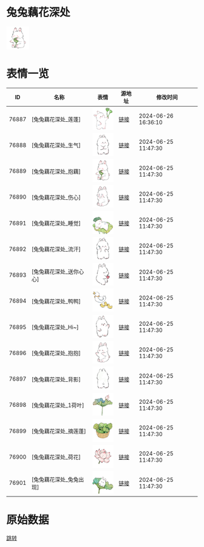 # 兔兔藕花深处

<img src="./cover.png" height="60" alt="cover" />

# 表情一览

|ID|名称|表情|源地址|修改时间|
|----|----|----|----|----|
|76887|[兔兔藕花深处_莲蓬]|<img src="./pic/076887_%5B兔兔藕花深处_莲蓬%5D.png" height="60" alt="莲蓬"/>|[链接](https://i0.hdslb.com/bfs/garb/febca51570ffd7b54dd07ae3554af9af127a218a.png)|2024-06-26 16:36:10|
|76888|[兔兔藕花深处_生气]|<img src="./pic/076888_%5B兔兔藕花深处_生气%5D.png" height="60" alt="生气"/>|[链接](https://i0.hdslb.com/bfs/garb/70458947f3bd56a774739b877562a8c29d59a8e2.png)|2024-06-25 11:47:30|
|76889|[兔兔藕花深处_抱藕]|<img src="./pic/076889_%5B兔兔藕花深处_抱藕%5D.png" height="60" alt="抱藕"/>|[链接](https://i0.hdslb.com/bfs/garb/efe7679e768f09df0d4c20c1e5ccda9d4ce7fa59.png)|2024-06-25 11:47:30|
|76890|[兔兔藕花深处_伤心]|<img src="./pic/076890_%5B兔兔藕花深处_伤心%5D.png" height="60" alt="伤心"/>|[链接](https://i0.hdslb.com/bfs/garb/d469c384f9cede43981cdd934670b30e31584e55.png)|2024-06-25 11:47:30|
|76891|[兔兔藕花深处_睡觉]|<img src="./pic/076891_%5B兔兔藕花深处_睡觉%5D.png" height="60" alt="睡觉"/>|[链接](https://i0.hdslb.com/bfs/garb/3a77b65676518db088ebe9c3b3df1ae9f0077525.png)|2024-06-25 11:47:30|
|76892|[兔兔藕花深处_流汗]|<img src="./pic/076892_%5B兔兔藕花深处_流汗%5D.png" height="60" alt="流汗"/>|[链接](https://i0.hdslb.com/bfs/garb/a968e6131654e8b85d28f19d78b117f02f4157fd.png)|2024-06-25 11:47:30|
|76893|[兔兔藕花深处_送你心心]|<img src="./pic/076893_%5B兔兔藕花深处_送你心心%5D.png" height="60" alt="送你心心"/>|[链接](https://i0.hdslb.com/bfs/garb/abefa7eff21551926457a1f7016429a7b8e5c064.png)|2024-06-25 11:47:30|
|76894|[兔兔藕花深处_鸭鸭]|<img src="./pic/076894_%5B兔兔藕花深处_鸭鸭%5D.png" height="60" alt="鸭鸭"/>|[链接](https://i0.hdslb.com/bfs/garb/539c2489a175a29eb429a7e335237240e01c10b0.png)|2024-06-25 11:47:30|
|76895|[兔兔藕花深处_Hi~]|<img src="./pic/076895_%5B兔兔藕花深处_Hi~%5D.png" height="60" alt="Hi~"/>|[链接](https://i0.hdslb.com/bfs/garb/5b610b193c61242f6169053fae858fe206eb7f9d.png)|2024-06-25 11:47:30|
|76896|[兔兔藕花深处_抱抱]|<img src="./pic/076896_%5B兔兔藕花深处_抱抱%5D.png" height="60" alt="抱抱"/>|[链接](https://i0.hdslb.com/bfs/garb/e2898ddad9e7a602a3879b3ed000610ee8ed6aa2.png)|2024-06-25 11:47:30|
|76897|[兔兔藕花深处_背影]|<img src="./pic/076897_%5B兔兔藕花深处_背影%5D.png" height="60" alt="背影"/>|[链接](https://i0.hdslb.com/bfs/garb/9f01b6136490aee8b095e0d541eaa0c5471551d5.png)|2024-06-25 11:47:30|
|76898|[兔兔藕花深处_1荷叶]|<img src="./pic/076898_%5B兔兔藕花深处_1荷叶%5D.png" height="60" alt="1荷叶"/>|[链接](https://i0.hdslb.com/bfs/garb/9a57ec410338e1a55ef534f2be72470cc6846226.png)|2024-06-25 11:47:30|
|76899|[兔兔藕花深处_摘莲蓬]|<img src="./pic/076899_%5B兔兔藕花深处_摘莲蓬%5D.png" height="60" alt="摘莲蓬"/>|[链接](https://i0.hdslb.com/bfs/garb/517906ccc7063e087c3dabce122a172d1bb185f5.png)|2024-06-25 11:47:30|
|76900|[兔兔藕花深处_荷花]|<img src="./pic/076900_%5B兔兔藕花深处_荷花%5D.png" height="60" alt="荷花"/>|[链接](https://i0.hdslb.com/bfs/garb/0f3619e33f3cd5735a5917ef20d0242671710416.png)|2024-06-25 11:47:30|
|76901|[兔兔藕花深处_兔兔出现]|<img src="./pic/076901_%5B兔兔藕花深处_兔兔出现%5D.png" height="60" alt="兔兔出现"/>|[链接](https://i0.hdslb.com/bfs/garb/819f14d256bd1c6b2bb7be9f3191cebc0568506b.png)|2024-06-25 11:47:30|

# 原始数据

[跳转](./raw.json)

